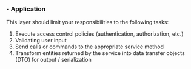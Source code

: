 ### - Application

This layer should limit your responsibilities to the following tasks:  

1. Execute access control policies (authentication, authorization, etc.)
2. Validating user input
3. Send calls or commands to the appropriate service method
4. Transform entities returned by the service into data transfer objects (DTO) for output / serialization